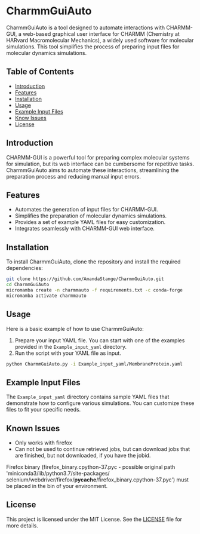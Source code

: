 
# CharmmGuiAuto

CharmmGuiAuto is a tool designed to automate interactions with CHARMM-GUI, a web-based graphical user interface for CHARMM (Chemistry at HARvard Macromolecular Mechanics), a widely used software for molecular simulations. This tool simplifies the process of preparing input files for molecular dynamics simulations.

## Table of Contents

- [Introduction](#introduction)
- [Features](#features)
- [Installation](#installation)
- [Usage](#usage)
- [Example Input Files](#example-input-files)
- [Know Issues](#known-issues)
- [License](#license)

## Introduction

CHARMM-GUI is a powerful tool for preparing complex molecular systems for simulation, but its web interface can be cumbersome for repetitive tasks. CharmmGuiAuto aims to automate these interactions, streamlining the preparation process and reducing manual input errors.

## Features

- Automates the generation of input files for CHARMM-GUI.
- Simplifies the preparation of molecular dynamics simulations.
- Provides a set of example YAML files for easy customization.
- Integrates seamlessly with CHARMM-GUI web interface.

## Installation

To install CharmmGuiAuto, clone the repository and install the required dependencies:

```sh
git clone https://github.com/AmandaStange/CharmmGuiAuto.git
cd CharmmGuiAuto
micromamba create -n charmmauto -f requirements.txt -c conda-forge
micromamba activate charmmauto
```

## Usage

Here is a basic example of how to use CharmmGuiAuto:

1. Prepare your input YAML file. You can start with one of the examples provided in the `Example_input_yaml` directory.
2. Run the script with your YAML file as input.

```sh
python CharmmGuiAuto.py -i Example_input_yaml/MembraneProtein.yaml
```

## Example Input Files

The `Example_input_yaml` directory contains sample YAML files that demonstrate how to configure various simulations. You can customize these files to fit your specific needs.


## Known Issues
- Only works with firefox
- Can not be used to continue retrieved jobs, but can download jobs that are finished, but not downloaded, if you   have the jobid.

Firefox binary (firefox_binary.cpython-37.pyc - possible original path 'miniconda3/lib/python3.7/site-packages/     selenium/webdriver/firefox/__pycache__/firefox_binary.cpython-37.pyc') must be placed in the bin of your            environment.


## License

This project is licensed under the MIT License. See the [LICENSE](LICENSE) file for more details.
